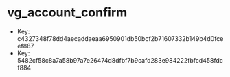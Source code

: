 # vg_account_confirm

* Key: c4327348f78dd4aecaddaeaa6950901db50bcf2b71607332b149b4d0fceef887
* Key: 5482cf58c8a7a58b97a7e26474d8dfbf7b9cafd283e984222fbfcd458fdcf884 
